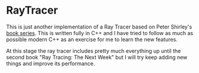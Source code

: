 # RayTracer

This is just another implementation of a Ray Tracer based on Peter Shirley's [book series](http://in1weekend.blogspot.com/). This is written fully in C++ and I have tried to follow as much as possible modern C++ as an exercise for me to learn the new features.

At this stage the ray tracer includes pretty much everything up until the second book "Ray Tracing: The Next Week" but I will try keep adding new things and improve its performance.
